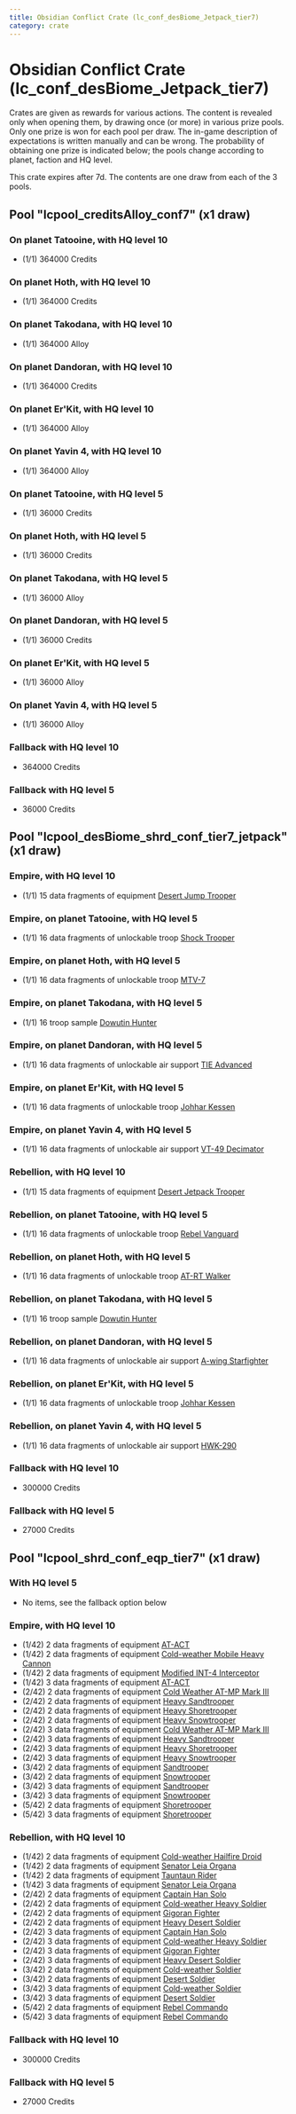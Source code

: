 ```yaml
---
title: Obsidian Conflict Crate (lc_conf_desBiome_Jetpack_tier7)
category: crate
---
```


# Obsidian Conflict Crate (lc_conf_desBiome_Jetpack_tier7)

Crates are given as rewards for various actions. The content is revealed only when opening them, by drawing once (or more) in various prize pools. Only one prize is won for each pool per draw. The in-game description of expectations is written manually and can be wrong. The probability of obtaining one prize is indicated below; the pools change according to planet, faction and HQ level.

This crate expires after 7d. The contents are one draw from each of the 3 pools.

## Pool "lcpool_creditsAlloy_conf7" (x1 draw)

### On planet Tatooine, with HQ level 10

  * (1/1) 364000 Credits

### On planet Hoth, with HQ level 10

  * (1/1) 364000 Credits

### On planet Takodana, with HQ level 10

  * (1/1) 364000 Alloy

### On planet Dandoran, with HQ level 10

  * (1/1) 364000 Credits

### On planet Er'Kit, with HQ level 10

  * (1/1) 364000 Alloy

### On planet Yavin 4, with HQ level 10

  * (1/1) 364000 Alloy

### On planet Tatooine, with HQ level 5

  * (1/1) 36000 Credits

### On planet Hoth, with HQ level 5

  * (1/1) 36000 Credits

### On planet Takodana, with HQ level 5

  * (1/1) 36000 Alloy

### On planet Dandoran, with HQ level 5

  * (1/1) 36000 Credits

### On planet Er'Kit, with HQ level 5

  * (1/1) 36000 Alloy

### On planet Yavin 4, with HQ level 5

  * (1/1) 36000 Alloy

### Fallback with HQ level 10

  * 364000 Credits

### Fallback with HQ level 5

  * 36000 Credits

## Pool "lcpool_desBiome_shrd_conf_tier7_jetpack" (x1 draw)

### Empire, with HQ level 10

  * (1/1) 15 data fragments of equipment [Desert Jump Trooper](eqpEmpireSandJumpTrooper)

### Empire, on planet Tatooine, with HQ level 5

  * (1/1) 16 data fragments of unlockable troop [Shock Trooper](Shock)

### Empire, on planet Hoth, with HQ level 5

  * (1/1) 16 data fragments of unlockable troop [MTV-7](MTV7)

### Empire, on planet Takodana, with HQ level 5

  * (1/1) 16 troop sample [Dowutin Hunter](EmpireBrute)

### Empire, on planet Dandoran, with HQ level 5

  * (1/1) 16 data fragments of unlockable air support [TIE Advanced](TieAdvanced)

### Empire, on planet Er'Kit, with HQ level 5

  * (1/1) 16 data fragments of unlockable troop [Johhar Kessen](EmpireJohhar)

### Empire, on planet Yavin 4, with HQ level 5

  * (1/1) 16 data fragments of unlockable air support [VT-49 Decimator](VT49)

### Rebellion, with HQ level 10

  * (1/1) 15 data fragments of equipment [Desert Jetpack Trooper](eqpRebelSandJetpackTrooper)

### Rebellion, on planet Tatooine, with HQ level 5

  * (1/1) 16 data fragments of unlockable troop [Rebel Vanguard](Vanguard)

### Rebellion, on planet Hoth, with HQ level 5

  * (1/1) 16 data fragments of unlockable troop [AT-RT Walker](ATRT)

### Rebellion, on planet Takodana, with HQ level 5

  * (1/1) 16 troop sample [Dowutin Hunter](RebelBrute)

### Rebellion, on planet Dandoran, with HQ level 5

  * (1/1) 16 data fragments of unlockable air support [A-wing Starfighter](AWing)

### Rebellion, on planet Er'Kit, with HQ level 5

  * (1/1) 16 data fragments of unlockable troop [Johhar Kessen](RebelJohhar)

### Rebellion, on planet Yavin 4, with HQ level 5

  * (1/1) 16 data fragments of unlockable air support [HWK-290](HWK290)

### Fallback with HQ level 10

  * 300000 Credits

### Fallback with HQ level 5

  * 27000 Credits

## Pool "lcpool_shrd_conf_eqp_tier7" (x1 draw)

### With HQ level 5

  * No items, see the fallback option below

### Empire, with HQ level 10

  * (1/42) 2 data fragments of equipment [AT-ACT](eqpEmpireCargoGreatDane)
  * (1/42) 2 data fragments of equipment [Cold-weather Mobile Heavy Cannon](eqpEmpireArcticMHC)
  * (1/42) 2 data fragments of equipment [Modified INT-4 Interceptor](eqpEmpireArcticINT4)
  * (1/42) 3 data fragments of equipment [AT-ACT](eqpEmpireCargoGreatDane)
  * (2/42) 2 data fragments of equipment [Cold Weather AT-MP Mark III](eqpEmpireArcticATMP)
  * (2/42) 2 data fragments of equipment [Heavy Sandtrooper](eqpEmpireHeavySandtrooper)
  * (2/42) 2 data fragments of equipment [Heavy Shoretrooper](eqpEmpirePentagonHeavyTrooper)
  * (2/42) 2 data fragments of equipment [Heavy Snowtrooper](eqpEmpireHeavySnowtrooper)
  * (2/42) 3 data fragments of equipment [Cold Weather AT-MP Mark III](eqpEmpireArcticATMP)
  * (2/42) 3 data fragments of equipment [Heavy Sandtrooper](eqpEmpireHeavySandtrooper)
  * (2/42) 3 data fragments of equipment [Heavy Shoretrooper](eqpEmpirePentagonHeavyTrooper)
  * (2/42) 3 data fragments of equipment [Heavy Snowtrooper](eqpEmpireHeavySnowtrooper)
  * (3/42) 2 data fragments of equipment [Sandtrooper](eqpEmpireSandtrooper)
  * (3/42) 2 data fragments of equipment [Snowtrooper](eqpEmpireSnowtrooper)
  * (3/42) 3 data fragments of equipment [Sandtrooper](eqpEmpireSandtrooper)
  * (3/42) 3 data fragments of equipment [Snowtrooper](eqpEmpireSnowtrooper)
  * (5/42) 2 data fragments of equipment [Shoretrooper](eqpEmpirePentagonTrooper)
  * (5/42) 3 data fragments of equipment [Shoretrooper](eqpEmpirePentagonTrooper)

### Rebellion, with HQ level 10

  * (1/42) 2 data fragments of equipment [Cold-weather Hailfire Droid](eqpRebelArcticHailfire)
  * (1/42) 2 data fragments of equipment [Senator Leia Organa](eqpRebelDiplomat)
  * (1/42) 2 data fragments of equipment [Tauntaun Rider](eqpRebelTauntaun)
  * (1/42) 3 data fragments of equipment [Senator Leia Organa](eqpRebelDiplomat)
  * (2/42) 2 data fragments of equipment [Captain Han Solo](eqpRebelCaptainSolo)
  * (2/42) 2 data fragments of equipment [Cold-weather Heavy Soldier](eqpRebelEchoBaseHeavySoldier)
  * (2/42) 2 data fragments of equipment [Gigoran Fighter](eqpRebelShaggyAlien)
  * (2/42) 2 data fragments of equipment [Heavy Desert Soldier](eqpRebelHeavySandSoldier)
  * (2/42) 3 data fragments of equipment [Captain Han Solo](eqpRebelCaptainSolo)
  * (2/42) 3 data fragments of equipment [Cold-weather Heavy Soldier](eqpRebelEchoBaseHeavySoldier)
  * (2/42) 3 data fragments of equipment [Gigoran Fighter](eqpRebelShaggyAlien)
  * (2/42) 3 data fragments of equipment [Heavy Desert Soldier](eqpRebelHeavySandSoldier)
  * (3/42) 2 data fragments of equipment [Cold-weather Soldier](eqpRebelEchoBaseSoldier)
  * (3/42) 2 data fragments of equipment [Desert Soldier](eqpRebelSandSoldier)
  * (3/42) 3 data fragments of equipment [Cold-weather Soldier](eqpRebelEchoBaseSoldier)
  * (3/42) 3 data fragments of equipment [Desert Soldier](eqpRebelSandSoldier)
  * (5/42) 2 data fragments of equipment [Rebel Commando](eqpRebelPentagonSoldier)
  * (5/42) 3 data fragments of equipment [Rebel Commando](eqpRebelPentagonSoldier)

### Fallback with HQ level 10

  * 300000 Credits

### Fallback with HQ level 5

  * 27000 Credits